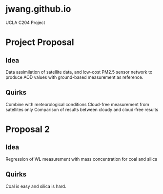 # jwang.github.io
UCLA C204 Project
# Project Proposal
## Idea
Data assimilation of satellite data, and low-cost PM2.5 sensor network to produce AOD values with ground-based measurement as reference.
## Quirks
Combine with meteorological conditions
Cloud-free measurement from satellites only
Comparison of results between cloudy and cloud-free results

# Proposal 2
## Idea  
Regression of WL measurement with mass concentration for coal and silica
## Quirks
Coal is easy and silica is hard.

